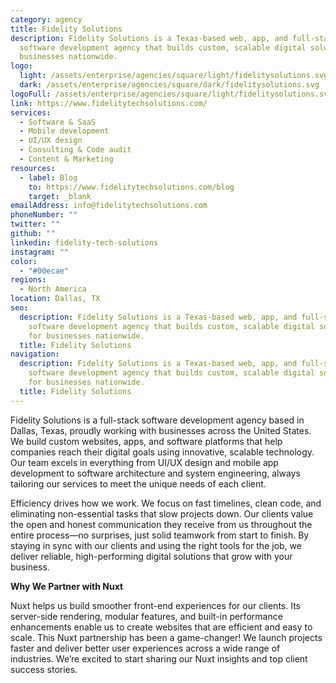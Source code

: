 ```yaml
---
category: agency
title: Fidelity Solutions
description: Fidelity Solutions is a Texas-based web, app, and full-stack
  software development agency that builds custom, scalable digital solutions for
  businesses nationwide.
logo:
  light: /assets/enterprise/agencies/square/light/fidelitysolutions.svg
  dark: /assets/enterprise/agencies/square/dark/fidelitysolutions.svg
logoFull: /assets/enterprise/agencies/square/light/fidelitysolutions.svg
link: https://www.fidelitytechsolutions.com/
services:
  - Software & SaaS
  - Mobile development
  - UI/UX design
  - Consulting & Code audit
  - Content & Marketing
resources:
  - label: Blog
    to: https://www.fidelitytechsolutions.com/blog
    target: _blank
emailAddress: info@fidelitytechsolutions.com
phoneNumber: ""
twitter: ""
github: ""
linkedin: fidelity-tech-solutions
instagram: ""
color:
  - "#00ecae"
regions:
  - North America
location: Dallas, TX
seo:
  description: Fidelity Solutions is a Texas-based web, app, and full-stack
    software development agency that builds custom, scalable digital solutions
    for businesses nationwide.
  title: Fidelity Solutions
navigation:
  description: Fidelity Solutions is a Texas-based web, app, and full-stack
    software development agency that builds custom, scalable digital solutions
    for businesses nationwide.
  title: Fidelity Solutions
---
```


Fidelity Solutions is a full-stack software development agency based in Dallas, Texas, proudly working with businesses across the United States. We build custom websites, apps, and software platforms that help companies reach their digital goals using innovative, scalable technology. Our team excels in everything from UI/UX design and mobile app development to software architecture and system engineering, always tailoring our services to meet the unique needs of each client. 

Efficiency drives how we work. We focus on fast timelines, clean code, and eliminating non-essential tasks that slow projects down. Our clients value the open and honest communication they receive from us throughout the entire process—no surprises, just solid teamwork from start to finish. By staying in sync with our clients and using the right tools for the job, we deliver reliable, high-performing digital solutions that grow with your business. 

**Why We Partner with Nuxt** 

Nuxt helps us build smoother front-end experiences for our clients. Its server-side rendering, modular features, and built-in performance enhancements enable us to create websites that are efficient and easy to scale. This Nuxt partnership has been a game-changer! We launch projects faster and deliver better user experiences across a wide range of industries. We’re excited to start sharing our Nuxt insights and top client success stories.
